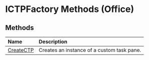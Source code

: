 
# ICTPFactory Methods (Office)

## Methods



|**Name**|**Description**|
|:-----|:-----|
| [CreateCTP](17be1aa2-5045-2c89-151b-6f00d1bae6c1.md)|Creates an instance of a custom task pane.|
